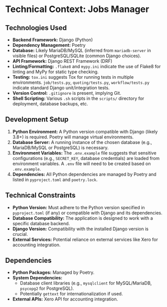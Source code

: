 # Technical Context: Jobs Manager

## Technologies Used
- **Backend Framework:** Django (Python)
- **Dependency Management:** Poetry
- **Database:** Likely MariaDB/MySQL (inferred from `mariadb-server` in visible files) or PostgreSQL/SQLite (common Django choices).
- **API Framework:** Django REST Framework (DRF)
- **Linting/Formatting:** `.flake8` and `mypy.ini` indicate the use of Flake8 for linting and MyPy for static type checking.
- **Testing:** `tox.ini` suggests Tox for running tests in multiple environments. `job/tests.py`, `quoting/tests.py`, `workflow/tests.py` indicate standard Django unit/integration tests.
- **Version Control:** `.gitignore` is present, implying Git.
- **Shell Scripting:** Various `.sh` scripts in the `scripts/` directory for deployment, database backups, etc.

## Development Setup
1. **Python Environment:** A Python version compatible with Django (likely 3.8+) is required. Poetry will manage virtual environments.
2. **Database Server:** A running instance of the chosen database (e.g., MariaDB/MySQL or PostgreSQL) is necessary.
3. **Environment Variables:** The `.env.example` file suggests that sensitive configurations (e.g., `SECRET_KEY`, database credentials) are loaded from environment variables. A `.env` file will need to be created based on `.env.example`.
4. **Dependencies:** All Python dependencies are managed by Poetry and listed in `pyproject.toml` and `poetry.lock`.

## Technical Constraints
- **Python Version:** Must adhere to the Python version specified in `pyproject.toml` (if any) or compatible with Django and its dependencies.
- **Database Compatibility:** The application is designed to work with a specific database backend.
- **Django Version:** Compatibility with the installed Django version is crucial.
- **External Services:** Potential reliance on external services like Xero for accounting integration.

## Dependencies
- **Python Packages:** Managed by Poetry.
- **System Dependencies:**
    - Database client libraries (e.g., `mysqlclient` for MySQL/MariaDB, `psycopg2` for PostgreSQL).
    - Potentially `gettext` for internationalization if used.
- **External APIs:** Xero API for accounting integration.
